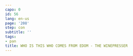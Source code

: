 ```yaml
---
capo: 0
id: 56
lang: en-us
page: '208'
step: con
subtitle: ''
tags:
- pan
title: WHO IS THIS WHO COMES FROM EDOM - THE WINEPRESSER
---
```

